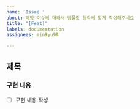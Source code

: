 ```yaml
---
name: 'Issue '
about: 해당 이슈에 대해서 템플릿 형식에 맞게 작성해주세요
title: "[Feat]"
labels: documentation
assignees: min9yu98

---
```


## 제목
### 구현 내용
- [ ] 구현 내용 작성
